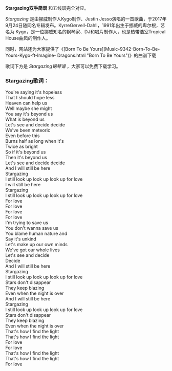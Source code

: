 

**Stargazing双手简谱** 和五线谱完全对应。

_Stargazing_ 是由挪威制作人Kygo制作、Justin
Jesso演唱的一首歌曲，于2017年9月24日随同名专辑发布。KyrreGørvell-Dahll，1991年出生于挪威的卑尔根，艺名为
Kygo，是一位挪威知名的钢琴家、DJ和唱片制作人，也是热带浩室Tropical House曲风的制作人。

同时，网站还为大家提供了《[Born To Be Yours](Music-9342-Born-To-Be-Yours-Kygo-ft-Imagine-
Dragons.html "Born To Be Yours")》的曲谱下载

歌词下方是 _Stargazing钢琴谱_ ，大家可以免费下载学习。

### Stargazing歌词：

You're saying it's hopeless  
That I should hope less  
Heaven can help us  
Well maybe she might  
You say it's beyond us  
What is beyond us  
Let's see and decide decide  
We've been meteoric  
Even before this  
Burns half as long when it's  
Twice as bright  
So if it's beyond us  
Then it's beyond us  
Let's see and decide decide  
And I will still be here  
Stargazing  
I still look up look up look up for love  
I will still be here  
Stargazing  
I still look up look up look up for love  
For love  
For love  
For love  
For love  
I'm trying to save us  
You don't wanna save us  
You blame human nature and  
Say it's unkind  
Let's make up our own minds  
We've got our whole lives  
Let's see and decide  
Decide  
And I will still be here  
Stargazing  
I still look up look up look up for love  
Stars don't disappear  
They keep blazing  
Even when the night is over  
And I will still be here  
Stargazing  
I still look up look up look up for love  
Stars don't disappear  
They keep blazing  
Even when the night is over  
That's how I find the light  
That's how I find the light  
For love  
For love  
That's how I find the light  
That's how I find the light  
For love

